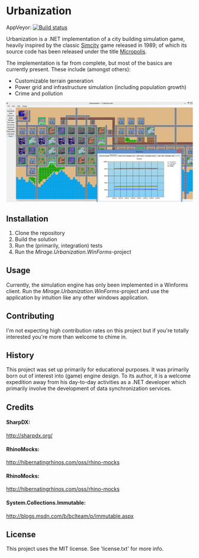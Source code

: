 # Urbanization

AppVeyor: [![Build status](https://ci.appveyor.com/api/projects/status/ala0uiruj1s644pq/branch/master?svg=true)](https://ci.appveyor.com/project/Miragecoder/urbanization/branch/master)

Urbanization is a .NET implementation of a city building simulation game, heavily inspired by the classic [Simcity](http://en.wikipedia.org/wiki/SimCity_(1989_video_game)) game released in 1989; of which its source code has been released under the title [Micropolis](https://github.com/SimHacker/micropolis).

The implementation is far from complete, but most of the basics are currently present. These include (amongst others):
- Customizable terrain generation
- Power grid and infrastructure simulation (including population growth)
- Crime and pollution

![Screenshot of 'Urbanization'](/screenshot.png?raw=true "Screenshot of 'Urbanization'")

## Installation

1. Clone the repository
2. Build the solution
3. Run the (primarily, integration) tests
4. Run the *Mirage.Urbanization.WinForms*-project 

## Usage

Currently, the simulation engine has only been implemented in a Winforms client. Run the *Mirage.Urbanization.WinForms*-project and use the application by intuition like any other windows application.

## Contributing

I'm not expecting high contribution rates on this project but if you're totally interested you're more than welcome to chime in.

## History

This project was set up primarily for educational purposes. It was primarily born out of interest into (game) engine design. To its author, it is a welcome expedition away from his day-to-day activities as a .NET developer which primarily involve the development of data synchronization services.

## Credits

#### SharpDX:

http://sharpdx.org/

#### RhinoMocks:

http://hibernatingrhinos.com/oss/rhino-mocks

#### RhinoMocks:

http://hibernatingrhinos.com/oss/rhino-mocks

#### System.Collections.Immutable:

http://blogs.msdn.com/b/bclteam/p/immutable.aspx

## License

This project uses the MIT license. See 'license.txt' for more info.
